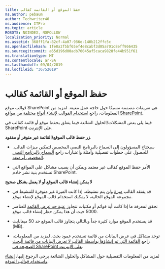 ```yaml
---
title: حفظ الموقع أو القائمة كقالب
ms.author: pebaum
author: Techwriter40
ms.audience: ITPro
ms.topic: article
ROBOTS: NOINDEX, NOFOLLOW
localization_priority: Normal
ms.assetid: 368ff1fa-82cf-4a07-986e-140b212ffc5c
ms.openlocfilehash: 1fe0a2f5bf65ef4e8cabf3d05a701c8eff966435
ms.sourcegitcommit: a65d196d00adb70045af5caca9828fe44b951f61
ms.translationtype: MT
ms.contentlocale: ar-SA
ms.lasthandoff: 09/04/2019
ms.locfileid: "36752019"
---
```

# <a name="save-site-or-list-as-a-template"></a>حفظ الموقع أو القائمة كقالب

قوالب موقع SharePoint هي تعريفات مصممة مسبقًا حول حاجة عمل معينة. لمزيد من المعلومات، راجع [استخدام القوالب لإنشاء أنواع مختلفة من مواقع SharePoint](https://support.office.com/article/using-templates-to-create-different-kinds-of-sharepoint-sites-449eccec-ff99-4cf3-b62e-dcfee37e8da4).

فيما يلي بعض المشكلات/الحلول الشائعة فيما يتعلق بحفظ موقع أو قائمة كقالب في SharePoint على الإنترنت.

**زر حفظ قالب الموقع/القائمة غير متوفر أو مفقود**. 

- سيحتاج المسؤولون إلى السماح بالبرنامج النصي المخصص لتمكين ميزات القالب. للحصول على خطوات تفصيلية وأمثلة واعتبارات راجع [السماح بالبرنامج النصي المخصص أو منعه](https://docs.microsoft.com/sharepoint/allow-or-prevent-custom-script).


- الأمر حفظ الموقع كقالب غير معتمد ويمكن أن يسبب مشاكل على المواقع التي تستخدم بنية نشر خادم SharePoint.


**لا يمكن إنشاء قالب الموقع أو لا يعمل بشكل صحيح**

- قد يفتقد القالب [ميزة](https://social.technet.microsoft.com/wiki/contents/articles/14423.sharepoint-2013-existing-features-guid.aspx) ولن يتم تنشيطه. إذا كانت الميزة غير متوفرة للتنشيط في مجموعة الموقع الحالية، لا يمكنك استخدام قالب الموقع لإنشاء موقع.


- تحقق لمعرفة ما إذا كانت أية قوائم أو مكتبات تتجاوز [عتبة حد عرض القائمة](https://support.office.com/article/Manage-large-lists-and-libraries-in-SharePoint-B8588DAE-9387-48C2-9248-C24122F07C59) للعناصر 5000 حيث أن هذا يمكن حظر إنشاء قالب موقع.


- قد يستخدم الموقع موارد كثيرة جداً وبالتالي يتجاوز قالب الموقع حد 50 ميغابايت (MB).


- توجد مشاكل في عرض البيانات من قائمة تستخدم عمود بحث. لمزيد من المعلومات، راجع [القائمة التي تم إنشاؤها بواسطة القالب لا تعرض البيانات من قائمة البحث الصحيحة في SharePoint على الإنترنت](https://docs.microsoft.com/sharepoint/support/lists-and-libraries/template-generated-list-incorrect-data).


لمزيد من المعلومات التفصيلية حول المشاكل والحلول الشائعة يرجى الرجوع إليها، [إنشاء واستخدام قوالب الموقع](https://support.office.com/article/Create-and-use-site-templates-60371B0F-00E0-4C49-A844-34759EBDD989).

